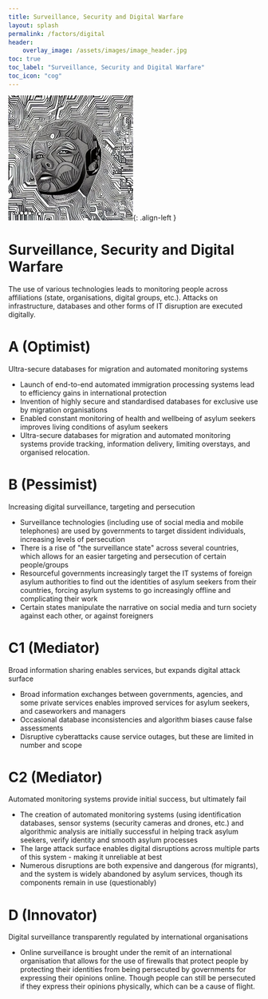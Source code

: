 ```yaml
---
title: Surveillance, Security and Digital Warfare
layout: splash
permalink: /factors/digital
header:
    overlay_image: /assets/images/image_header.jpg
toc: true
toc_label: "Surveillance, Security and Digital Warfare"
toc_icon: "cog"
---
```


![image-left](/assets/images/DigitalWarfare.jpg){: .align-left }

# Surveillance, Security and Digital Warfare
The use of various technologies leads to monitoring people across affiliations (state, organisations, digital groups, etc.). Attacks on infrastructure, databases and other forms of IT disruption are executed digitally.


# A (Optimist)
Ultra-secure databases for migration and automated monitoring systems
* Launch of end-to-end automated immigration processing systems lead to efficiency gains in international protection
* Invention of highly secure and standardised databases for exclusive use by migration organisations
* Enabled constant monitoring of health and wellbeing of asylum seekers improves living conditions of asylum seekers
* Ultra-secure databases for migration and automated monitoring systems provide tracking, information delivery, limiting overstays, and organised relocation.


# B (Pessimist)
Increasing digital surveillance, targeting and persecution
* Surveillance technologies (including use of social media and mobile telephones) are used by governments to target dissident individuals, increasing levels of persecution
* There is a rise of "the surveillance state" across several countries, which allows for an easier targeting and persecution of certain people/groups
* Resourceful governments increasingly target the IT systems of foreign asylum authorities to find out the identities of asylum seekers from their countries, forcing asylum systems to go increasingly offline and complicating their work
* Certain states manipulate the narrative on social media and turn society against each other, or against foreigners

# C1 (Mediator)
Broad information sharing enables services, but expands digital attack surface
* Broad information exchanges between governments, agencies, and some private services enables improved services for asylum seekers, and caseworkers and managers
* Occasional database inconsistencies and algorithm biases cause false assessments
* Disruptive cyberattacks cause service outages, but these are limited in number and scope


# C2 (Mediator)
Automated monitoring systems provide initial success, but ultimately fail
* The creation of automated monitoring systems (using identification databases, sensor systems (security cameras and drones, etc.) and algorithmic analysis are initially successful in helping track asylum seekers, verify identity and smooth asylum processes 
* The large attack surface enables digital disruptions across multiple parts of this system - making it unreliable at best
* Numerous disruptions are both expensive and dangerous (for migrants), and the system is widely abandoned by asylum services, though its components remain in use (questionably) 


# D (Innovator)
Digital surveillance transparently regulated by international organisations
* Online surveillance is brought under the remit of an international organisation that allows for the use of firewalls that protect people by protecting their identities from being persecuted by governments for expressing their opinions online. Though people can still be persecuted if they express their opinions physically, which can be a cause of flight.

